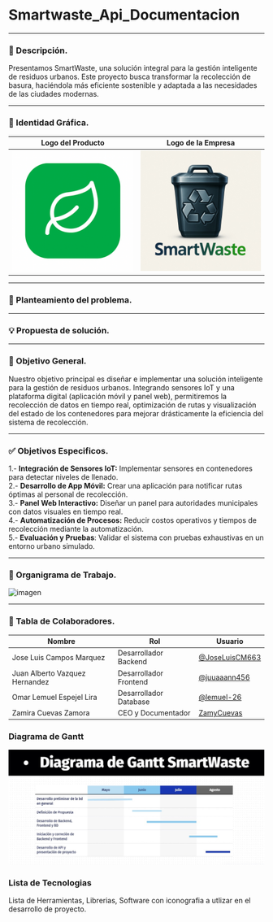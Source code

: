 # Smartwaste_Api_Documentacion
<HR>

### 📌 Descripción.
Presentamos SmartWaste, una solución integral para la gestión inteligente de residuos urbanos. Este proyecto busca transformar la recolección de basura, haciéndola más eficiente sostenible y adaptada a las necesidades de las ciudades modernas.
<HR>

### 🏢 Identidad Gráfica.

| Logo del Producto | Logo de la Empresa |
|-----------------------|---------------------|
| ![producto](https://github.com/juuaaann456/imagenes/blob/60d686ad19d3823662800c36d28a34da9b9a95bd/imagenes/logoo.png) | ![empresa](https://github.com/juuaaann456/imagenes/blob/60d686ad19d3823662800c36d28a34da9b9a95bd/imagenes/Imagen%20de%20WhatsApp%202025-08-18%20a%20las%2017.13.11_fc17be83.jpg) |
<HR>

### 📝 Planteamiento del problema.
<HR>

### 💡 Propuesta de solución.
<HR>

### 🎯 Objetivo General.
Nuestro objetivo principal es diseñar e implementar una solución inteligente para la gestión de residuos urbanos. Integrando sensores IoT y una plataforma digital (aplicación móvil y panel web), permitiremos la recolección de datos en tiempo real, optimización de rutas y visualización del estado de los contenedores para mejorar drásticamente la eficiencia del sistema de recolección.
<HR>

### ✅ Objetivos Especificos.

1.- **Integración de Sensores IoT:** Implementar sensores en contenedores para detectar niveles de llenado. <br>
2.- **Desarrollo de App Móvil:** Crear una aplicación para notificar rutas óptimas al personal de recolección. <br>
3.- **Panel Web Interactivo:** Diseñar un panel para autoridades municipales con datos visuales en tiempo real. <br>
4.- **Automatización de Procesos:** Reducir costos operativos y tiempos de recolección mediante la automatización.<br>
5.- **Evaluación y Pruebas**: Validar el sistema con pruebas exhaustivas en un entorno urbano simulado. <br>


<HR>

### 👥 Organigrama de Trabajo.
![imagen](https://github.com/JoseLuisCM663/Smartwaste_Api_Documentacion/blob/86cdf40d21da69aaa7d1eef4ace5a0b3baa81c7a/imagenes/WhatsApp%20Image%202025-08-14%20at%201.55.13%20PM.jpeg)
<HR>

### 👥 Tabla de Colaboradores.

| Nombre                        | Rol                          | Usuario               |  
|-------------------------------|------------------------------|-----------------------|  
| Jose Luis Campos Marquez      | Desarrollador Backend        | [@JoseLuisCM663](https://github.com/JoseLuisCM663)         |  
| Juan Alberto Vazquez Hernandez | Desarrollador Frontend       | [@juuaaann456](https://github.com/juuaaann456)           |  
| Omar Lemuel Espejel Lira       | Desarrollador Database       | [@lemuel-26](https://github.com/lemuel-26)             |  
| Zamira Cuevas Zamora   | CEO y Documentador           | [ZamyCuevas](https://github.com/ZamyCuevas)         |  

### Diagrama de Gantt
![gantt](https://github.com/juuaaann456/imagenes/blob/60d686ad19d3823662800c36d28a34da9b9a95bd/imagenes/Imagen%20de%20WhatsApp%202025-08-18%20a%20las%2016.58.06_bde5a783.jpg)

### Lista de Tecnologias
Lista de Herramientas, Librerias, Software con iconografia a utlizar en el desarrollo de proyecto.
